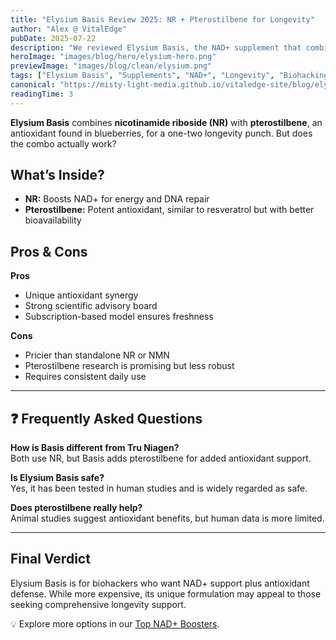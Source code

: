 ```yaml
---
title: "Elysium Basis Review 2025: NR + Pterostilbene for Longevity"
author: "Alex @ VitalEdge"
pubDate: 2025-07-22
description: "We reviewed Elysium Basis, the NAD+ supplement that combines NR with pterostilbene. Does it really deliver synergistic benefits?"
heroImage: "images/blog/hero/elysium-hero.png"
previewImage: "images/blog/clean/elysium.png"
tags: ["Elysium Basis", "Supplements", "NAD+", "Longevity", "Biohacking"]
canonical: "https://misty-light-media.github.io/vitaledge-site/blog/elysium-basis-review"
readingTime: 3
---
```


**Elysium Basis** combines **nicotinamide riboside (NR)** with **pterostilbene**, an antioxidant found in blueberries, for a one-two longevity punch. But does the combo actually work?

## What’s Inside?

- **NR:** Boosts NAD+ for energy and DNA repair  
- **Pterostilbene:** Potent antioxidant, similar to resveratrol but with better bioavailability  

## Pros & Cons

**Pros**  
- Unique antioxidant synergy  
- Strong scientific advisory board  
- Subscription-based model ensures freshness  

**Cons**  
- Pricier than standalone NR or NMN  
- Pterostilbene research is promising but less robust  
- Requires consistent daily use  

---

## ❓ Frequently Asked Questions

**How is Basis different from Tru Niagen?**  
Both use NR, but Basis adds pterostilbene for added antioxidant support.

**Is Elysium Basis safe?**  
Yes, it has been tested in human studies and is widely regarded as safe.

**Does pterostilbene really help?**  
Animal studies suggest antioxidant benefits, but human data is more limited.

---

## Final Verdict

Elysium Basis is for biohackers who want NAD+ support plus antioxidant defense. While more expensive, its unique formulation may appeal to those seeking comprehensive longevity support.

💡 Explore more options in our [Top NAD+ Boosters](../top-products#nad).
